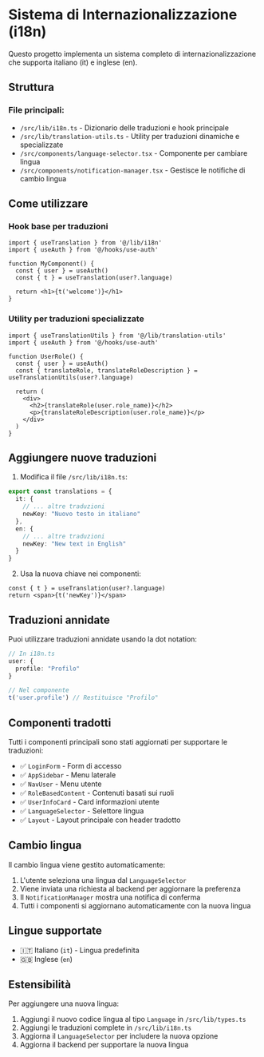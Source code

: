 # Sistema di Internazionalizzazione (i18n)

Questo progetto implementa un sistema completo di internazionalizzazione che supporta italiano (it) e inglese (en).

## Struttura

### File principali:
- `/src/lib/i18n.ts` - Dizionario delle traduzioni e hook principale
- `/src/lib/translation-utils.ts` - Utility per traduzioni dinamiche e specializzate
- `/src/components/language-selector.tsx` - Componente per cambiare lingua
- `/src/components/notification-manager.tsx` - Gestisce le notifiche di cambio lingua

## Come utilizzare

### Hook base per traduzioni
```tsx
import { useTranslation } from '@/lib/i18n'
import { useAuth } from '@/hooks/use-auth'

function MyComponent() {
  const { user } = useAuth()
  const { t } = useTranslation(user?.language)
  
  return <h1>{t('welcome')}</h1>
}
```

### Utility per traduzioni specializzate
```tsx
import { useTranslationUtils } from '@/lib/translation-utils'
import { useAuth } from '@/hooks/use-auth'

function UserRole() {
  const { user } = useAuth()
  const { translateRole, translateRoleDescription } = useTranslationUtils(user?.language)
  
  return (
    <div>
      <h2>{translateRole(user.role_name)}</h2>
      <p>{translateRoleDescription(user.role_name)}</p>
    </div>
  )
}
```

## Aggiungere nuove traduzioni

1. Modifica il file `/src/lib/i18n.ts`:
```typescript
export const translations = {
  it: {
    // ... altre traduzioni
    newKey: "Nuovo testo in italiano"
  },
  en: {
    // ... altre traduzioni  
    newKey: "New text in English"
  }
}
```

2. Usa la nuova chiave nei componenti:
```tsx
const { t } = useTranslation(user?.language)
return <span>{t('newKey')}</span>
```

## Traduzioni annidate

Puoi utilizzare traduzioni annidate usando la dot notation:
```typescript
// In i18n.ts
user: {
  profile: "Profilo"
}

// Nel componente
t('user.profile') // Restituisce "Profilo"
```

## Componenti tradotti

Tutti i componenti principali sono stati aggiornati per supportare le traduzioni:

- ✅ `LoginForm` - Form di accesso
- ✅ `AppSidebar` - Menu laterale
- ✅ `NavUser` - Menu utente
- ✅ `RoleBasedContent` - Contenuti basati sui ruoli
- ✅ `UserInfoCard` - Card informazioni utente
- ✅ `LanguageSelector` - Selettore lingua
- ✅ `Layout` - Layout principale con header tradotto

## Cambio lingua

Il cambio lingua viene gestito automaticamente:
1. L'utente seleziona una lingua dal `LanguageSelector`
2. Viene inviata una richiesta al backend per aggiornare la preferenza
3. Il `NotificationManager` mostra una notifica di conferma
4. Tutti i componenti si aggiornano automaticamente con la nuova lingua

## Lingue supportate

- 🇮🇹 Italiano (`it`) - Lingua predefinita
- 🇬🇧 Inglese (`en`)

## Estensibilità

Per aggiungere una nuova lingua:
1. Aggiungi il nuovo codice lingua al tipo `Language` in `/src/lib/types.ts`
2. Aggiungi le traduzioni complete in `/src/lib/i18n.ts`
3. Aggiorna il `LanguageSelector` per includere la nuova opzione
4. Aggiorna il backend per supportare la nuova lingua
